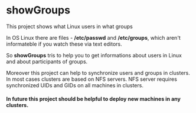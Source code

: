 # showGroups
This project shows what Linux users in what groups

In OS Linux there are files - **/etc/passwd** and **/etc/groups**, which aren't informateble if you watch these via text editors.

So **showGroups** tris to help you to get informations about users in Linux and about participants of groups.

Moreover this project can help to synchronize users and groups in clusters. In most cases clusters are based on NFS servers.
NFS server requires synchronized UIDs and GIDs on all machines in clusters.

#### In future this project should be helpful to deploy new machines in any clusters.
